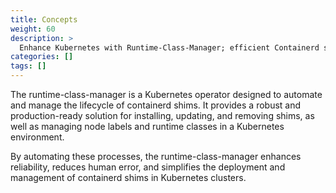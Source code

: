 ```yaml
---
title: Concepts
weight: 60
description: >
  Enhance Kubernetes with Runtime-Class-Manager; efficient Containerd shim handling.
categories: []
tags: []
---
```


The runtime-class-manager is a Kubernetes operator designed to automate and manage the lifecycle of containerd shims. It provides a robust and production-ready solution for installing, updating, and removing shims, as well as managing node labels and runtime classes in a Kubernetes environment. 

By automating these processes, the runtime-class-manager enhances reliability, reduces human error, and simplifies the deployment and management of containerd shims in Kubernetes clusters.

